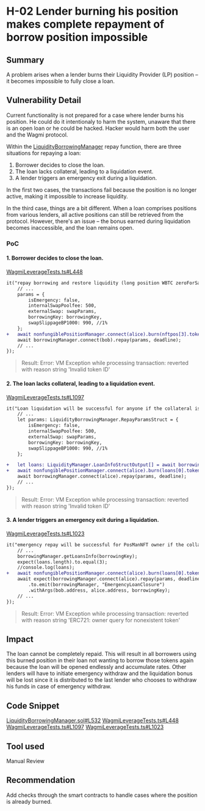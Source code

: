 # H-02 Lender burning his position makes complete repayment of borrow position impossible

## Summary

A problem arises when a lender burns their Liquidity Provider (LP) position – it becomes impossible to fully close a loan.

## Vulnerability Detail

Current functionality is not prepared for a case where lender burns his position. He could do it intentionaly to harm the system, unaware that there is an open loan or he could be hacked. Hacker would harm both the user and the Wagmi protocol.

Within the [LiquidityBorrowingManager](https://github.com/sherlock-audit/2023-10-real-wagmi-OndrejJuda/blob/b94b6255f71511664186a2a843031a872da65ca1/wagmi-leverage/contracts/LiquidityBorrowingManager.sol#L532) repay function, there are three situations for repaying a loan:

1. Borrower decides to close the loan.
2. The loan lacks collateral, leading to a liquidation event.
3. A lender triggers an emergency exit during a liquidation.

In the first two cases, the transactions fail because the position is no longer active, making it impossible to increase liquidity.

In the third case, things are a bit different. When a loan comprises positions from various lenders, all active positions can still be retrieved from the protocol. However, there's an issue – the bonus earned during liquidation becomes inaccessible, and the loan remains open.

### PoC 

#### 1. Borrower decides to close the loan.

[WagmiLeverageTests.ts#L448](https://github.com/sherlock-audit/2023-10-real-wagmi-OndrejJuda/blob/b94b6255f71511664186a2a843031a872da65ca1/wagmi-leverage/test/WagmiLeverageTests.ts#L448)

```diff
it("repay borrowing and restore liquidity (long position WBTC zeroForSaleToken = false) will be successful", async () => {
    // ...
    params = {
        isEmergency: false,
        internalSwapPoolfee: 500,
        externalSwap: swapParams,
        borrowingKey: borrowingKey,
        swapSlippageBP1000: 990, //1%
    };
+   await nonfungiblePositionManager.connect(alice).burn(nftpos[3].tokenId);
    await borrowingManager.connect(bob).repay(params, deadline);
    // ...
});
```

> Result: Error: VM Exception while processing transaction: reverted with reason string 'Invalid token ID'

#### 2. The loan lacks collateral, leading to a liquidation event.

[WagmiLeverageTests.ts#L1097](https://github.com/sherlock-audit/2023-10-real-wagmi-OndrejJuda/blob/b94b6255f71511664186a2a843031a872da65ca1/wagmi-leverage/test/WagmiLeverageTests.ts#L1097)

```diff
it("Loan liquidation will be successful for anyone if the collateral is depleted", async () => {
    // ...
    let params: LiquidityBorrowingManager.RepayParamsStruct = {
        isEmergency: false,
        internalSwapPoolfee: 500,
        externalSwap: swapParams,
        borrowingKey: borrowingKey,
        swapSlippageBP1000: 990, //1%
    };

+   let loans: LiquidityManager.LoanInfoStructOutput[] = await borrowingManager.getLoansInfo(borrowingKey);
+   await nonfungiblePositionManager.connect(alice).burn(loans[0].tokenId);
    await borrowingManager.connect(alice).repay(params, deadline);
    // ...
});
```

> Result: Error: VM Exception while processing transaction: reverted with reason string 'Invalid token ID'

#### 3. A lender triggers an emergency exit during a liquidation.

[WagmiLeverageTests.ts#L1023](https://github.com/sherlock-audit/2023-10-real-wagmi-OndrejJuda/blob/b94b6255f71511664186a2a843031a872da65ca1/wagmi-leverage/test/WagmiLeverageTests.ts#L1023)

```diff
it("emergency repay will be successful for PosManNFT owner if the collateral is depleted", async () => {
    // ...
    borrowingManager.getLoansInfo(borrowingKey);
    expect(loans.length).to.equal(3);
    //console.log(loans);
+   await nonfungiblePositionManager.connect(alice).burn(loans[0].tokenId);
    await expect(borrowingManager.connect(alice).repay(params, deadline))
        .to.emit(borrowingManager, "EmergencyLoanClosure")
        .withArgs(bob.address, alice.address, borrowingKey);
    // ...
});
```
> Result: Error: VM Exception while processing transaction: reverted with reason string 'ERC721: owner query for nonexistent token'

## Impact

The loan cannot be completely repaid. This will result in all borrowers using this burned position in their loan not wanting to borrow those tokens again because the loan will be opened endlessly and accumulate rates. Other lenders will have to initiate emergency withdraw and the liquidation bonus will be lost since it is distributed to the last lender who chooses to withdraw his funds in case of emergency withdraw.

## Code Snippet

[LiquidityBorrowingManager.sol#L532](https://github.com/sherlock-audit/2023-10-real-wagmi-OndrejJuda/blob/b94b6255f71511664186a2a843031a872da65ca1/wagmi-leverage/contracts/LiquidityBorrowingManager.sol#L532)
[WagmiLeverageTests.ts#L448](https://github.com/sherlock-audit/2023-10-real-wagmi-OndrejJuda/blob/b94b6255f71511664186a2a843031a872da65ca1/wagmi-leverage/test/WagmiLeverageTests.ts#L448)
[WagmiLeverageTests.ts#L1097](https://github.com/sherlock-audit/2023-10-real-wagmi-OndrejJuda/blob/b94b6255f71511664186a2a843031a872da65ca1/wagmi-leverage/test/WagmiLeverageTests.ts#L1097)
[WagmiLeverageTests.ts#L1023](https://github.com/sherlock-audit/2023-10-real-wagmi-OndrejJuda/blob/b94b6255f71511664186a2a843031a872da65ca1/wagmi-leverage/test/WagmiLeverageTests.ts#L1023)

## Tool used

Manual Review

## Recommendation

Add checks through the smart contracts to handle cases where the position is already burned.
